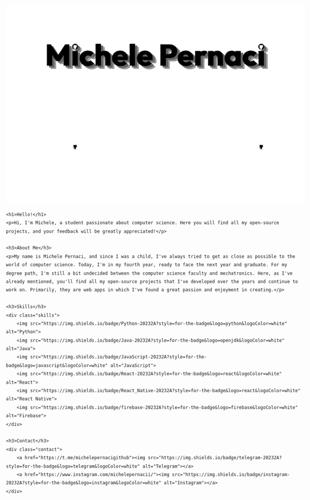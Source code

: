<!DOCTYPE html>
<html lang="en">
<head>
    <meta charset="UTF-8">
    <meta name="viewport" content="width=device-width, initial-scale=1.0">
    <title>Michele Pernaci - README</title>
    <style>
        body {
            font-family: Arial, sans-serif;
            max-width: 800px;
            margin: 0 auto;
            padding: 20px;
            line-height: 1.6;
        }
        h1, h2, h3 {
            font-family: Arial, sans-serif;
        }
        img {
            max-width: 100%;
            height: auto;
            display: block;
            margin: 0 auto;
        }
        .skills {
            display: flex;
            flex-wrap: wrap;
            gap: 10px;
        }
        .skills img {
            max-width: 100px;
        }
        .contact {
            display: flex;
            gap: 10px;
        }
    </style>
</head>
<body>
    <img src="https://github.com/Mikexezy/Mikexezy/blob/main/placeLight.png#gh-light-mode-only" alt="Logo">
    <img src="https://github.com/Mikexezy/Mikexezy/blob/main/placeDark.png#gh-dark-mode-only" alt="Logo">
    
    <h1>Hello!</h1>
    <p>Hi, I'm Michele, a student passionate about computer science. Here you will find all my open-source projects, and your feedback will be greatly appreciated!</p>
    
    <h3>About Me</h3>
    <p>My name is Michele Pernaci, and since I was a child, I've always tried to get as close as possible to the world of computer science. Today, I'm in my fourth year, ready to face the next year and graduate. For my degree path, I'm still a bit undecided between the computer science faculty and mechatronics. Here, as I've already mentioned, you'll find all my open-source projects that I've developed over the years and continue to work on. Primarily, they are web apps in which I've found a great passion and enjoyment in creating.</p>
    
    <h3>Skills</h3>
    <div class="skills">
        <img src="https://img.shields.io/badge/Python-20232A?style=for-the-badge&logo=python&logoColor=white" alt="Python">
        <img src="https://img.shields.io/badge/Java-20232A?style=for-the-badge&logo=openjdk&logoColor=white" alt="Java">
        <img src="https://img.shields.io/badge/JavaScript-20232A?style=for-the-badge&logo=javascript&logoColor=white" alt="JavaScript">
        <img src="https://img.shields.io/badge/React-20232A?style=for-the-badge&logo=react&logoColor=white" alt="React">
        <img src="https://img.shields.io/badge/React_Native-20232A?style=for-the-badge&logo=react&logoColor=white" alt="React Native">
        <img src="https://img.shields.io/badge/firebase-20232A?style=for-the-badge&logo=firebase&logoColor=white" alt="Firebase">
    </div>
    
    <h3>Contact</h3>
    <div class="contact">
        <a href="https://t.me/michelepernacigithub"><img src="https://img.shields.io/badge/telegram-20232A?style=for-the-badge&logo=telegram&logoColor=white" alt="Telegram"></a>
        <a href="https://www.instagram.com/michelepernacii/"><img src="https://img.shields.io/badge/instagram-20232A?style=for-the-badge&logo=instagram&logoColor=white" alt="Instagram"></a>
    </div>
</body>
</html>
